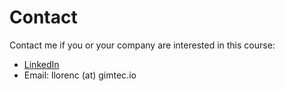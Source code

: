 # Contact

Contact me if you or your company are interested in this course:

* [LinkedIn](https://www.linkedin.com/in/llorencmuntaner/)
* Email: llorenc (at) gimtec.io